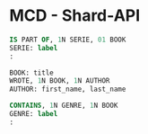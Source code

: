 # MCD - Shard-API

```sql
IS PART OF, 1N SERIE, 01 BOOK
SERIE: label
:

BOOK: title
WROTE, 1N BOOK, 1N AUTHOR
AUTHOR: first_name, last_name

CONTAINS, 1N GENRE, 1N BOOK
GENRE: label
:
```

<!-- # MLD - Shard-API

## Règle n°1

Toute entité du MCD devient une table du MLD. Les propriétés de ces entités deviennent les colonnes des tables. L’identifiant de l’entité devient la clé primaire de la table.

## Règle n°2

Si l’une des cardinalités max. vaut 1, une clé étrangère est créée du côté de l’entité où se trouve le 1. Cette clé étrangère fera référence à l’identifiant dans la table associée.

Dans notre exemple (Livre est écrit par 1 Auteur), c’est donc le Livre qui aura une clé étrangère vers l’Auteur.

## Règle n°3

Si les deux cardinalités max. sont n, donc une relation « plusieurs à plusieurs » la relation devient une table à part entière en relation avec les deux entités. On parle de table de liaison, d’association, de jonction ou de correspondance. Cette table de liaison contient 2 clefs étrangères vers les 2 tables à lier. -->